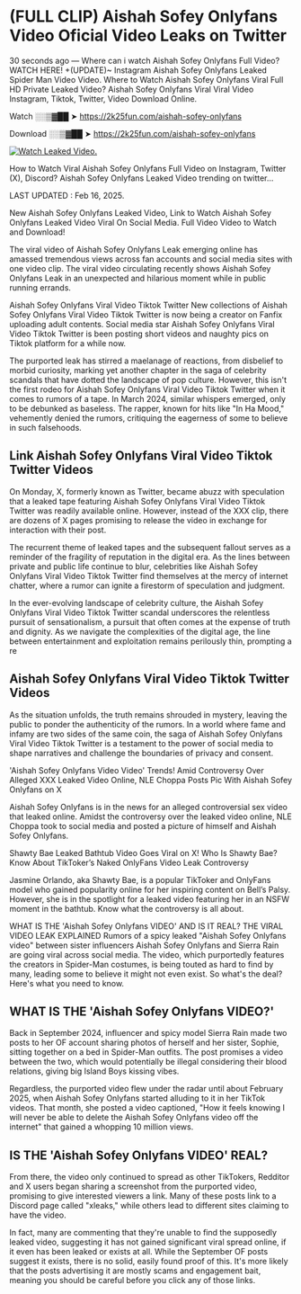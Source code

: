 # (FULL CLIP) Aishah Sofey Onlyfans Video Oficial Video Leaks on Twitter

30 seconds ago — Where can i watch Aishah Sofey Onlyfans Full Video? WATCH HERE! +(UPDATE)~ Instagram Aishah Sofey Onlyfans Leaked Spider Man Video Video. Where to Watch Aishah Sofey Onlyfans Viral Full HD Private Leaked Video? Aishah Sofey Onlyfans Viral Viral Video Instagram, Tiktok, Twitter, Video Download Online.

Watch ░░▒▓██ ➤ https://2k25fun.com/aishah-sofey-onlyfans

Download ░░▒▓██ ➤ https://2k25fun.com/aishah-sofey-onlyfans

[![Watch Leaked Video.](https://miro.medium.com/v2/resize:fit:828/format:webp/1*cilzJN44JGOrTw9NJCrNHA.gif "Watch Leaked Video")](https://2k25fun.com/aishah-sofey-onlyfans)

How to Watch Viral Aishah Sofey Onlyfans Full Video on Instagram, Twitter (X), Discord? Aishah Sofey Onlyfans Leaked Video trending on twitter...

LAST UPDATED : Feb 16, 2025.

New Aishah Sofey Onlyfans Leaked Video, Link to Watch Aishah Sofey Onlyfans Leaked Video Viral On Social Media. Full Video Video to Watch and Download!

The viral video of Aishah Sofey Onlyfans Leak emerging online has amassed tremendous views across fan accounts and social media sites with one video clip. The viral video circulating recently shows Aishah Sofey Onlyfans Leak in an unexpected and hilarious moment while in public running errands.

Aishah Sofey Onlyfans Viral Video Tiktok Twitter New collections of Aishah Sofey Onlyfans Viral Video Tiktok Twitter is now being a creator on Fanfix uploading adult contents. Social media star Aishah Sofey Onlyfans Viral Video Tiktok Twitter is been posting short videos and naughty pics on Tiktok platform for a while now.

The purported leak has stirred a maelanage of reactions, from disbelief to morbid curiosity, marking yet another chapter in the saga of celebrity scandals that have dotted the landscape of pop culture. However, this isn't the first rodeo for Aishah Sofey Onlyfans Viral Video Tiktok Twitter when it comes to rumors of a tape. In March 2024, similar whispers emerged, only to be debunked as baseless. The rapper, known for hits like "In Ha Mood," vehemently denied the rumors, critiquing the eagerness of some to believe in such falsehoods.

## Link Aishah Sofey Onlyfans Viral Video Tiktok Twitter Videos

On Monday, X, formerly known as Twitter, became abuzz with speculation that a leaked tape featuring Aishah Sofey Onlyfans Viral Video Tiktok Twitter was readily available online. However, instead of the XXX clip, there are dozens of X pages promising to release the video in exchange for interaction with their post.

The recurrent theme of leaked tapes and the subsequent fallout serves as a reminder of the fragility of reputation in the digital era. As the lines between private and public life continue to blur, celebrities like Aishah Sofey Onlyfans Viral Video Tiktok Twitter find themselves at the mercy of internet chatter, where a rumor can ignite a firestorm of speculation and judgment.

In the ever-evolving landscape of celebrity culture, the Aishah Sofey Onlyfans Viral Video Tiktok Twitter scandal underscores the relentless pursuit of sensationalism, a pursuit that often comes at the expense of truth and dignity. As we navigate the complexities of the digital age, the line between entertainment and exploitation remains perilously thin, prompting a re

##  Aishah Sofey Onlyfans Viral Video Tiktok Twitter Videos

As the situation unfolds, the truth remains shrouded in mystery, leaving the public to ponder the authenticity of the rumors. In a world where fame and infamy are two sides of the same coin, the saga of Aishah Sofey Onlyfans Viral Video Tiktok Twitter is a testament to the power of social media to shape narratives and challenge the boundaries of privacy and consent.

'Aishah Sofey Onlyfans Video Video' Trends! Amid Controversy Over Alleged XXX Leaked Video Online, NLE Choppa Posts Pic With Aishah Sofey Onlyfans on X

Aishah Sofey Onlyfans is in the news for an alleged controversial sex video that leaked online. Amidst the controversy over the leaked video online, NLE Choppa took to social media and posted a picture of himself and Aishah Sofey Onlyfans.

Shawty Bae Leaked Bathtub Video Goes Viral on X! Who Is Shawty Bae? Know About TikToker’s Naked OnlyFans Video Leak Controversy

Jasmine Orlando, aka Shawty Bae, is a popular TikToker and OnlyFans model who gained popularity online for her inspiring content on Bell’s Palsy. However, she is in the spotlight for a leaked video featuring her in an NSFW moment in the bathtub. Know what the controversy is all about.

WHAT IS THE 'Aishah Sofey Onlyfans VIDEO' AND IS IT REAL? THE VIRAL VIDEO LEAK EXPLAINED Rumors of a spicy leaked "Aishah Sofey Onlyfans video" between sister influencers Aishah Sofey Onlyfans and Sierra Rain are going viral across social media. The video, which purportedly features the creators in Spider-Man costumes, is being touted as hard to find by many, leading some to believe it might not even exist. So what's the deal? Here's what you need to know.

## WHAT IS THE 'Aishah Sofey Onlyfans VIDEO?'

Back in September 2024, influencer and spicy model Sierra Rain made two posts to her OF account sharing photos of herself and her sister, Sophie, sitting together on a bed in Spider-Man outfits. The post promises a video between the two, which would potentially be illegal considering their blood relations, giving big Island Boys kissing vibes.

Regardless, the purported video flew under the radar until about February 2025, when Aishah Sofey Onlyfans started alluding to it in her TikTok videos. That month, she posted a video captioned, "How it feels knowing I will never be able to delete the Aishah Sofey Onlyfans video off the internet" that gained a whopping 10 million views.

## IS THE 'Aishah Sofey Onlyfans VIDEO' REAL?

From there, the video only continued to spread as other TikTokers, Redditor and X users began sharing a screenshot from the purported video, promising to give interested viewers a link. Many of these posts link to a Discord page called "xleaks," while others lead to different sites claiming to have the video.

In fact, many are commenting that they're unable to find the supposedly leaked video, suggesting it has not gained significant viral spread online, if it even has been leaked or exists at all. While the September OF posts suggest it exists, there is no solid, easily found proof of this. It's more likely that the posts advertising it are mostly scams and engagement bait, meaning you should be careful before you click any of those links.
